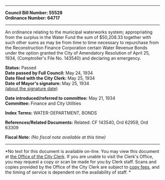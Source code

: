* * * * *  
  
**Council Bill Number: [](#h0)[](#h2)55528**   
**Ordinance Number: 64717**  
  
* * * * *  
  
An ordinance relating to the municipal waterworks system; appropriating from the surplus in the Water Fund the sum of $50,208.33 together with such other sums as may be from time to time necessary to repurchase from the Reconstruction Finance Corporation certain Water Revenue Bonds under the option granted the City of Amendatory Resolution of April 25, 1934, (Comptroller's File No. 143540) and declaring an emergency.  
  
**Status:** Passed   
**Date passed by Full Council:** May 24, 1934   
**Date filed with the City Clerk:** May 25, 1934   
**Date of Mayor's signature:** May 25, 1934   
[(about the signature date)](/~public/approvaldate.htm)   
  
  
**Date introduced/referred to committee:** May 21, 1934   
**Committee:** Finance and City Utilities   
  
**Index Terms:** WATER-DEPARTMENT, BONDS  
  
**References/Related Documents:** Related: CF 143540, Ord 62959, Ord 63309  
  
**Fiscal Note:** *(No fiscal note available at this time)*  
  
* * * * *  
  
*No text for this document is available on-line. You may view this document at [the Office of the City Clerk](http://www.seattle.gov/leg/clerk/contactUs.htm). If you are unable to visit the Clerk's Office, you may request a copy or scan be made for you by Clerk staff. Scans and copies provided by the Office of the City Clerk are subject to [copy fees](http://clerk.seattle.gov/~public/clerkfees.htm), and the timing of service is dependent on the availability of staff. *  
  
  
